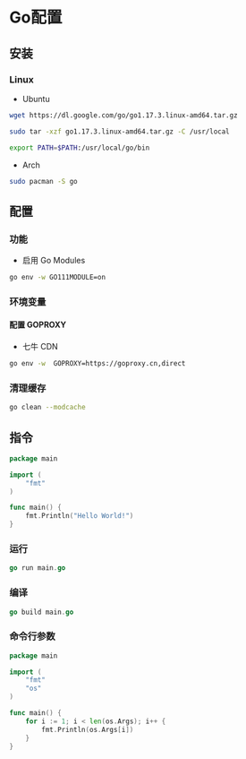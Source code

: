 <!--
 * @Description: 
 * @Version: 1.0
 * @Author: DaLao
 * @Email: dalao@xxx.com
 * @Date: 2021-11-10 22:42:49
 * @LastEditors: dalao
 * @LastEditTime: 2023-04-05 01:51:01
-->

# Go配置


## 安装


### Linux

- Ubuntu

```sh
wget https://dl.google.com/go/go1.17.3.linux-amd64.tar.gz

sudo tar -xzf go1.17.3.linux-amd64.tar.gz -C /usr/local

export PATH=$PATH:/usr/local/go/bin
```

- Arch

```sh
sudo pacman -S go
```


## 配置


### 功能

- 启用 Go Modules

```sh
go env -w GO111MODULE=on
```


### 环境变量

#### 配置 GOPROXY

- 七牛 CDN

```sh
go env -w  GOPROXY=https://goproxy.cn,direct
```


### 清理缓存


```sh
go clean --modcache
```


## 指令

```go
package main

import (
	"fmt"
)

func main() {
	fmt.Println("Hello World!")
}
```

### 运行


```go
go run main.go
```


### 编译

```go
go build main.go
```


### 命令行参数

```go
package main

import (
	"fmt"
	"os"
)

func main() {
	for i := 1; i < len(os.Args); i++ {
		fmt.Println(os.Args[i])
	}
}
```

